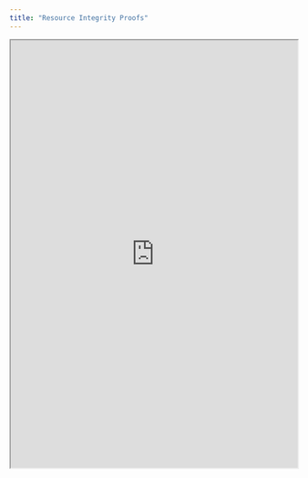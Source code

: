 ```yaml
---
title: "Resource Integrity Proofs"
---
```



<iframe height="750" width="100%" src="https://ewelton.github.io/ktest/wiki.html#Resource%20Integrity%20Proofs"></iframe>
